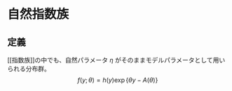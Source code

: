 # 自然指数族

## 定義
[[指数族]]の中でも、自然パラメータ $\eta$ がそのままモデルパラメータとして用いられる分布群。
$$f(y;\theta)=h(y)\exp\{\theta y - A(\theta)\}$$